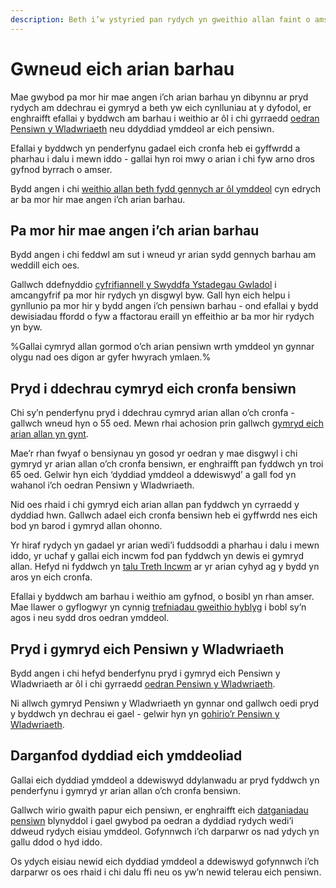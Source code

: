 ```yaml
---
description: Beth i’w ystyried pan rydych yn gweithio allan faint o amser bydd eich arian pensiwn yn parhau, yn cynnwys eich dyddiad ymddeol, oed, costau a sut bydd eich incwm yn newid.
---
```


# Gwneud eich arian barhau

Mae gwybod pa mor hir mae angen i’ch arian barhau yn dibynnu ar pryd rydych am ddechrau ei gymryd a beth yw eich cynlluniau at y dyfodol, er enghraifft efallai y byddwch am barhau i weithio ar ôl i chi gyrraedd [oedran Pensiwn y Wladwriaeth](https://www.gov.uk/calculate-state-pension/y/age) neu ddyddiad ymddeol ar eich pensiwn.

Efallai y byddwch yn penderfynu gadael eich cronfa heb ei gyffwrdd a pharhau i dalu i mewn iddo - gallai hyn roi mwy o arian i chi fyw arno dros gyfnod byrrach o amser.

Bydd angen i chi [weithio allan beth fydd gennych ar ôl ymddeol](/cy/work-out-income) cyn edrych ar ba mor hir mae angen i’ch arian barhau.

## Pa mor hir mae angen i’ch arian barhau

Bydd angen i chi feddwl am sut i wneud yr arian sydd gennych barhau am weddill eich oes.

Gallwch ddefnyddio [cyfrifiannell y Swyddfa Ystadegau Gwladol](http://visual.ons.gov.uk/how-long-will-my-pension-need-to-last/) i amcangyfrif pa mor hir rydych yn disgwyl byw. Gall hyn eich helpu i gynllunio pa mor hir y bydd angen i’ch pensiwn barhau - ond efallai y bydd dewisiadau ffordd o fyw a ffactorau eraill yn effeithio ar ba mor hir rydych yn byw.

%Gallai cymryd allan gormod o’ch arian pensiwn wrth ymddeol yn gynnar olygu nad oes digon ar gyfer hwyrach ymlaen.%

## Pryd i ddechrau cymryd eich cronfa bensiwn

Chi sy’n penderfynu pryd i ddechrau cymryd arian allan o’ch cronfa - gallwch wneud hyn o 55 oed. Mewn rhai achosion prin gallwch [gymryd eich arian allan yn gynt](/cy/your-pension-before-55).

Mae’r rhan fwyaf o bensiynau yn gosod yr oedran y mae disgwyl i chi gymryd yr arian allan o’ch cronfa bensiwn, er enghraifft pan fyddwch yn troi 65 oed. Gelwir hyn eich ‘dyddiad ymddeol a ddewiswyd’ a gall fod yn wahanol i’ch oedran Pensiwn y Wladwriaeth.

Nid oes rhaid i chi gymryd eich arian allan pan fyddwch yn cyrraedd y dyddiad hwn. Gallwch adael eich cronfa bensiwn heb ei gyffwrdd nes eich bod yn barod i gymryd allan ohonno.

Yr hiraf rydych yn gadael yr arian wedi’i fuddsoddi a pharhau i dalu i mewn iddo, yr uchaf y gallai eich incwm fod pan fyddwch yn dewis ei gymryd allan. Hefyd ni fyddwch yn [talu Treth Incwm](/cy/tax) ar yr arian cyhyd ag y bydd yn aros yn eich cronfa.

Efallai y byddwch am barhau i weithio am gyfnod, o bosibl yn rhan amser. Mae llawer o gyflogwyr yn cynnig [trefniadau gweithio hyblyg](https://www.gov.uk/flexible-working) i bobl sy’n agos i neu sydd dros oedran ymddeol.

## Pryd i gymryd eich Pensiwn y Wladwriaeth

Bydd angen i chi hefyd benderfynu pryd i gymryd eich Pensiwn y Wladwriaeth ar ôl i chi gyrraedd [oedran Pensiwn y Wladwriaeth](https://www.gov.uk/state-pension-age).

Ni allwch gymryd Pensiwn y Wladwriaeth yn gynnar ond gallwch oedi pryd y byddwch yn dechrau ei gael - gelwir hyn yn [gohirio’r Pensiwn y Wladwriaeth](https://www.gov.uk/deferring-state-pension/what-you-may-get).

## Darganfod dyddiad eich ymddeoliad

Gallai eich dyddiad ymddeol a ddewiswyd ddylanwadu ar pryd fyddwch yn penderfynu i gymryd yr arian allan o’ch cronfa bensiwn.

Gallwch wirio gwaith papur eich pensiwn, er enghraifft eich [datganiadau pensiwn](/cy/pension-statements) blynyddol i gael gwybod pa oedran a dyddiad rydych wedi’i ddweud rydych eisiau ymddeol. Gofynnwch i’ch darparwr os nad ydych yn gallu ddod o hyd iddo.

Os ydych eisiau newid eich dyddiad ymddeol a ddewiswyd gofynnwch i’ch darparwr os oes rhaid i chi dalu ffi neu os yw’n newid telerau eich pensiwn.
